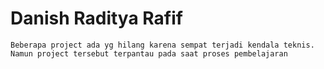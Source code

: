 # Danish Raditya Rafif 

```
Beberapa project ada yg hilang karena sempat terjadi kendala teknis. Namun project tersebut terpantau pada saat proses pembelajaran
```

